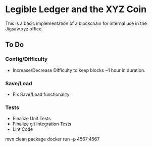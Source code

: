 # Legible Ledger and the XYZ Coin

This is a basic implementation of a blockchain for internal use in the Jigsaw.xyz office.

## To Do

### Config/Difficulty
- Increase/Decrease Difficulty to keep blocks ~1 hour in duration.

### Save/Load
- Fix Save/Load functionality

### Tests
- Finalize Unit Tests
- Finalize git Integration Tests
- Lint Code


mvn clean package
docker run -p 4567:4567 <containerId>